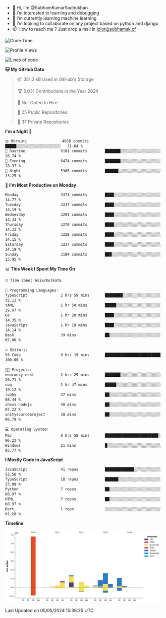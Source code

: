 - 👋 Hi, I’m @SubhamKumarSadhukhan
- 👀 I’m interested in learning and debugging
- 🌱 I’m currently learning machine learning
- 💞️ I’m looking to collaborate on any project based on python and django
- 📫 How to reach me ?
      Just drop a mail in idiot@subhamsk.cf

<!---
SubhamKumarSadhukhan/SubhamKumarSadhukhan is a ✨ special ✨ repository because its `README.md` (this file) appears on your GitHub profile.
You can click the Preview link to take a look at your changes.
--->


<!--START_SECTION:waka-->
![Code Time](http://img.shields.io/badge/Code%20Time-2%2C148%20hrs%2044%20mins-blue)

![Profile Views](http://img.shields.io/badge/Profile%20Views-1-blue)

![Lines of code](https://img.shields.io/badge/From%20Hello%20World%20I%27ve%20Written-2.6%20million%20lines%20of%20code-blue)

**🐱 My GitHub Data** 

> 📦 351.3 kB Used in GitHub's Storage 
 > 
> 🏆 6,031 Contributions in the Year 2024
 > 
> 🚫 Not Opted to Hire
 > 
> 📜 25 Public Repositories 
 > 
> 🔑 37 Private Repositories 
 > 
**I'm a Night 🦉** 

```text
🌞 Morning                4938 commits        █████░░░░░░░░░░░░░░░░░░░░   21.64 % 
🌆 Daytime                6101 commits        ███████░░░░░░░░░░░░░░░░░░   26.74 % 
🌃 Evening                6474 commits        ███████░░░░░░░░░░░░░░░░░░   28.37 % 
🌙 Night                  5305 commits        ██████░░░░░░░░░░░░░░░░░░░   23.25 % 
```
📅 **I'm Most Productive on Monday** 

```text
Monday                   3371 commits        ████░░░░░░░░░░░░░░░░░░░░░   14.77 % 
Tuesday                  3237 commits        ████░░░░░░░░░░░░░░░░░░░░░   14.19 % 
Wednesday                3291 commits        ████░░░░░░░░░░░░░░░░░░░░░   14.42 % 
Thursday                 3270 commits        ████░░░░░░░░░░░░░░░░░░░░░   14.33 % 
Friday                   3228 commits        ████░░░░░░░░░░░░░░░░░░░░░   14.15 % 
Saturday                 3237 commits        ████░░░░░░░░░░░░░░░░░░░░░   14.19 % 
Sunday                   3184 commits        ███░░░░░░░░░░░░░░░░░░░░░░   13.95 % 
```


📊 **This Week I Spent My Time On** 

```text
🕑︎ Time Zone: Asia/Kolkata

💬 Programming Languages: 
TypeScript               2 hrs 59 mins       ████████░░░░░░░░░░░░░░░░░   32.12 % 
YAML                     1 hr 50 mins        █████░░░░░░░░░░░░░░░░░░░░   19.67 % 
Go                       1 hr 20 mins        ████░░░░░░░░░░░░░░░░░░░░░   14.35 % 
JavaScript               1 hr 19 mins        ████░░░░░░░░░░░░░░░░░░░░░   14.14 % 
Bash                     39 mins             ██░░░░░░░░░░░░░░░░░░░░░░░   07.06 % 

🔥 Editors: 
VS Code                  9 hrs 19 mins       █████████████████████████   100.00 % 

🐱‍💻 Projects: 
neuroncy-nest            2 hrs 29 mins       ███████░░░░░░░░░░░░░░░░░░   26.71 % 
cog                      1 hr 47 mins        █████░░░░░░░░░░░░░░░░░░░░   19.12 % 
lobby                    47 mins             ██░░░░░░░░░░░░░░░░░░░░░░░   08.44 % 
chess-nodejs             40 mins             ██░░░░░░░░░░░░░░░░░░░░░░░   07.22 % 
unitysourceproject       38 mins             ██░░░░░░░░░░░░░░░░░░░░░░░   06.79 % 

💻 Operating System: 
Mac                      8 hrs 58 mins       ████████████████████████░   96.23 % 
Windows                  21 mins             █░░░░░░░░░░░░░░░░░░░░░░░░   03.77 % 
```

**I Mostly Code in JavaScript** 

```text
JavaScript               41 repos            █████████████░░░░░░░░░░░░   52.56 % 
TypeScript               18 repos            ██████░░░░░░░░░░░░░░░░░░░   23.08 % 
Python                   7 repos             ██░░░░░░░░░░░░░░░░░░░░░░░   08.97 % 
HTML                     7 repos             ██░░░░░░░░░░░░░░░░░░░░░░░   08.97 % 
Dart                     1 repo              ░░░░░░░░░░░░░░░░░░░░░░░░░   01.28 % 
```



**Timeline**

![Lines of Code chart](https://raw.githubusercontent.com/SubhamKumarSadhukhan/SubhamKumarSadhukhan/main/assets/bar_graph.png)


 Last Updated on 05/05/2024 15:38:25 UTC
<!--END_SECTION:waka-->

